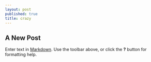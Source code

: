 ```yaml
---
layout: post
published: true
title: crazy
---
```

## A New Post

Enter text in [Markdown](http://daringfireball.net/projects/markdown/). Use the toolbar above, or click the **?** button for formatting help.
